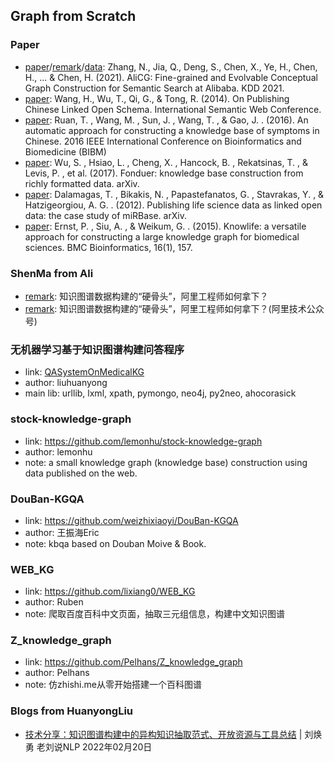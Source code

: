## **Graph from Scratch**

### Paper
  * [paper](https://arxiv.org/abs/2106.01686)/[remark](https://mp.weixin.qq.com/s/QajJ00LpuBQfujOEouFc8g)/[data](https://github.com/alibaba-research/ConceptGraph): Zhang, N., Jia, Q., Deng, S., Chen, X., Ye, H., Chen, H., ... & Chen, H. (2021). AliCG: Fine-grained and Evolvable Conceptual Graph Construction for Semantic Search at Alibaba. KDD 2021.
  * [paper](https://link.springer.com/chapter/10.1007%2F978-3-319-11964-9_19): Wang, H., Wu, T., Qi, G., & Tong, R. (2014). On Publishing Chinese Linked Open Schema. International Semantic Web Conference.
  * [paper](https://www.researchgate.net/publication/312561715_An_automatic_approach_for_constructing_a_knowledge_base_of_symptoms_in_Chinese): Ruan, T. , Wang, M. , Sun, J. , Wang, T. , & Gao, J. . (2016). An automatic approach for constructing a knowledge base of symptoms in Chinese. 2016 IEEE International Conference on Bioinformatics and Biomedicine (BIBM)
  * [paper](https://arxiv.org/abs/1703.05028): Wu, S. , Hsiao, L. , Cheng, X. , Hancock, B. , Rekatsinas, T. , & Levis, P. , et al. (2017). Fonduer: knowledge base construction from richly formatted data. arXiv.
  * [paper](https://arxiv.org/pdf/1205.2320.pdf): Dalamagas, T. , Bikakis, N. , Papastefanatos, G. , Stavrakas, Y. , & Hatzigeorgiou, A. G. . (2012). Publishing life science data as linked open data: the case study of miRBase. arXiv.
  * [paper](https://pure.mpg.de/rest/items/item_2157584_1/component/file_2157583/content): Ernst, P. , Siu, A. , & Weikum, G. . (2015). Knowlife: a versatile approach for constructing a large knowledge graph for biomedical sciences. BMC Bioinformatics, 16(1), 157.

### ShenMa from Ali
  * [remark](https://blog.csdn.net/yunqiinsight/article/details/79563396): 知识图谱数据构建的“硬骨头”，阿里工程师如何拿下？<br>
  * [remark](https://mp.weixin.qq.com/s/qw9i24goTsVgdk1qW6ie9A): 知识图谱数据构建的“硬骨头”，阿里工程师如何拿下？(阿里技术公众号)<br>

### 无机器学习基于知识图谱构建问答程序
  * link: [QASystemOnMedicalKG](https://github.com/liuhuanyong/QASystemOnMedicalKG)
  * author: liuhuanyong
  * main lib: urllib, lxml, xpath, pymongo, neo4j, py2neo, ahocorasick

### stock-knowledge-graph
  * link: https://github.com/lemonhu/stock-knowledge-graph
  * author: lemonhu
  * note: a small knowledge graph (knowledge base) construction using data published on the web.

### DouBan-KGQA
  * link: https://github.com/weizhixiaoyi/DouBan-KGQA
  * author: 王振海Eric
  * note: kbqa based on Douban Moive & Book.

### WEB_KG
  * link: https://github.com/lixiang0/WEB_KG
  * author: Ruben
  * note: 爬取百度百科中文页面，抽取三元组信息，构建中文知识图谱

### Z_knowledge_graph
  * link: https://github.com/Pelhans/Z_knowledge_graph
  * author: Pelhans
  * note: 仿zhishi.me从零开始搭建一个百科图谱

### Blogs from HuanyongLiu
  * [技术分享：知识图谱构建中的异构知识抽取范式、开放资源与工具总结](https://mp.weixin.qq.com/s/P1gGxx8LEsbAAv4zwvrFrg) | 刘焕勇 老刘说NLP 2022年02月20日
